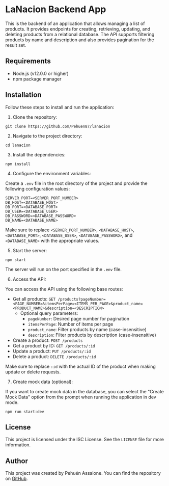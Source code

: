 # LaNacion Backend App

This is the backend of an application that allows managing a list of products. It provides endpoints for creating, retrieving, updating, and deleting products from a relational database. The API supports filtering products by name and description and also provides pagination for the result set.

## Requirements

- Node.js (v12.0.0 or higher)
- npm package manager

## Installation

Follow these steps to install and run the application:

1. Clone the repository:

```
git clone https://github.com/Pehuen87/lanacion
```

2. Navigate to the project directory:

```
cd lanacion
```

3. Install the dependencies:

```
npm install
```

4. Configure the environment variables:

Create a `.env` file in the root directory of the project and provide the following configuration values:

```
SERVER_PORT=<SERVER_PORT_NUMBER>
DB_HOST=<DATABASE_HOST>
DB_PORT=<DATABASE_PORT>
DB_USER=<DATABASE_USER>
DB_PASSWORD=<DATABASE_PASSWORD>
DB_NAME=<DATABASE_NAME>
```

Make sure to replace `<SERVER_PORT_NUMBER>`, `<DATABASE_HOST>`, `<DATABASE_PORT>`, `<DATABASE_USER>`, `<DATABASE_PASSWORD>`, and `<DATABASE_NAME>` with the appropriate values.

5. Start the server:

```
npm start
```

The server will run on the port specified in the `.env` file.

6. Access the API:

You can access the API using the following base routes:

- Get all products: `GET /products?pageNumber=<PAGE_NUMBER>&itemsPerPage=<ITEMS_PER_PAGE>&product_name=<PRODUCT_NAME>&description=<DESCRIPTION>`
  - Optional query parameters:
    - `pageNumber`: Desired page number for pagination
    - `itemsPerPage`: Number of items per page
    - `product_name`: Filter products by name (case-insensitive)
    - `description`: Filter products by description (case-insensitive)
- Create a product: `POST /products`
- Get a product by ID: `GET /products/:id`
- Update a product: `PUT /products/:id`
- Delete a product: `DELETE /products/:id`

Make sure to replace `:id` with the actual ID of the product when making update or delete requests.

7. Create mock data (optional):

If you want to create mock data in the database, you can select the "Create Mock Data" option from the prompt when running the application in dev mode. 
```
npm run start:dev
```

## License

This project is licensed under the ISC License. See the `LICENSE` file for more information.

## Author

This project was created by Pehuén Assalone. You can find the repository on [GitHub](https://github.com/Pehuen87/lanacion).